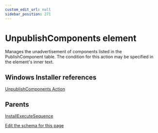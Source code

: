 ```yaml
---
custom_edit_url: null
sidebar_position: 271
---
```

# UnpublishComponents element
Manages the unadvertisement of components listed in the PublishComponent table. The condition for this action may be specified in the element's inner text.

## Windows Installer references
[UnpublishComponents Action](https://docs.microsoft.com/en-us/windows/win32/msi/unpublishcomponents-action)

## Parents
[InstallExecuteSequence](installexecutesequence.md)

[Edit the schema for this page](https://github.com/wixtoolset/web/blob/master/src/xsd4/wix.xsd)